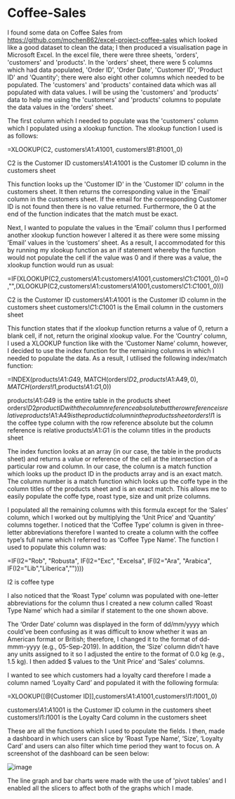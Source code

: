 # Coffee-Sales

I found some data on Coffee Sales from https://github.com/mochen862/excel-project-coffee-sales which looked like a good dataset to clean the data; I then produced a visualisation page in Microsoft Excel. In the excel file, there were three sheets, 'orders', 'customers' and 'products'. In the 
'orders' sheet, there were 5 columns which had data populated, 'Order ID', 'Order Date', 'Customer ID', 'Product ID' and 'Quantity'; there were also eight other columns which needed to be populated. The 'customers' and 'products' contained data which was all populated with data values. I will be using the 'customers' and 'products' data to help me using the 'customers' and 'products' columns to populate the data values in the 'orders' sheet. 

The first column which I needed to populate was the 'customers' column which I populated using a xlookup function. The xlookup function I used is as follows:

=XLOOKUP(C2, customers!$A$1:$A$1001, customers!$B$1:$B$1001,,0) 

C2 is the Customer ID
customers!$A$1:$A$1001 is the Customer ID column in the customers sheet

This function looks up the 'Customer ID' in the  'Customer ID' column in the customers sheet. It then returns the corresponding value in the 'Email' column in the customers sheet. If the email for the corresponding Customer ID is not found then there is no value returned. Furthermore, the 0 at the end of the function indicates that the match must be exact.

Next, I wanted to populate the values in the ‘Email’ column thus I performed another xlookup function however I altered it as there were some missing ‘Email’ values in the ‘customers’ sheet. As a result, I accommodated for this by running my xlookup function as an if statement whereby the function would not populate the cell if the value was 0 and if there was a value, the xlookup function would run as usual:

=IF(XLOOKUP(C2,customers!$A$1:customers!$A$1001,customers!$C$1:$C$1001,,0)=0,"",(XLOOKUP(C2,customers!$A$1:customers!$A$1001,customers!$C$1:$C$1001,,0)))

C2 is the Customer ID
customers!$A$1:$A$1001 is the Customer ID column in the customers sheet
customers!$C$1:$C$1001 is the Email column in the customers sheet

This function states that if the xlookup function returns a value of 0, return a blank cell, if not, return the original xlookup value.
For the ‘Country’ column, I used a XLOOKUP function like with the ‘Customer Name’ column, however, I decided to use the index function for the remaining columns in which I needed to populate the data. As a result, I utilised the following index/match function:

=INDEX(products!$A$1:$G$49, MATCH(orders!$D2,products!$A$1:$A$49,0), MATCH(orders!I$1,products!$A$1:$G$1,0))

products!$A$1:$G$49 is the entire table in the products sheet
orders!$D2 product ID with the column reference absolute but the row reference is relative
products!$A$1:$A$49 is the product id column in the products sheet
orders!I$1 is the coffee type column with the row reference absolute but the column reference is relative
products!$A$1:$G$1 is the column titles in the products sheet

The index function looks at an array (in our case, the table in the products sheet) and returns a value or reference of the cell at the intersection of a particular row and column. In our case, the column is a match function which looks up the product ID in the products array and is an exact match. The column number is a match function which looks up the coffe type in the column titles of the products sheet and is an exact match. This allows me to easily populate the coffe type, roast type, size and unit prize columns.  

I populated all the remaining columns with this formula except for the ‘Sales’ column, which I worked out by multiplying the ‘Unit Price’ and ‘Quantity’ columns together.
I noticed that the ‘Coffee Type’ column is given in three-letter abbreviations therefore I wanted to create a column with the coffee type’s full name which I referred to as ‘Coffee Type Name’. The function I used to populate this column was:

=IF(I2="Rob", "Robusta", IF(I2="Exc", "Excelsa", IF(I2="Ara", "Arabica", IF(I2="Lib","Liberica",""))))

I2 is coffee type

I also noticed that the ‘Roast Type’ column was populated with one-letter abbreviations for the column thus I created a new column called ‘Roast Type Name’ which had a similar if statement to the one shown above.

The ‘Order Date’ column was displayed in the form of dd/mm/yyyy which could’ve been confusing as it was difficult to know whether it was an American format or British; therefore, I changed it to the format of dd-mmm-yyyy (e.g., 05-Sep-2019). In addition, the ‘Size’ column didn’t have 
any units assigned to it so I adjusted the entire to the format of  0.0 kg (e.g., 1.5 kg). I then added $ values to the ‘Unit Price’ and ‘Sales’ columns. 

I wanted to see which customers had a loyalty card therefore I made a column named ‘Loyalty Card’ and populated it with the following formula:

=XLOOKUP([@[Customer ID]],customers!$A$1:$A$1001,customers!$I$1:$I$1001,,0)

customers!$A$1:$A$1001 is the Customer ID column in the customers sheet
customers!$I$1:$I$1001 is the Loyalty Card column in the customers sheet


These are all the functions which I used to populate the fields. I then, made a dashboard in which users can slice by ‘Roast Type Name’, ‘Size’, ‘Loyalty Card’ and users can also filter which time period they want to focus on. A screenshot of the dashboard can be seen below:

![image](https://github.com/AdamH489/Coffee-Sales/assets/122322345/4a870bf8-259f-48a8-bc50-4ef160475fb1)

The line graph and bar charts were made with the use of 'pivot tables' and I enabled all the slicers to affect both of the graphs which I made. 

